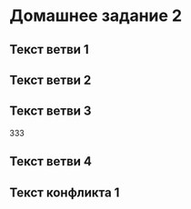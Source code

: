 # Домашнее задание 2

## Текст ветви 1

## Текст ветви 2

## Текст ветви 3
333
## Текст ветви 4

## Текст конфликта 1